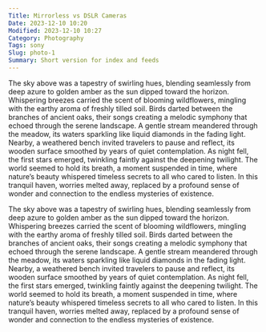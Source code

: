 ```yaml
---
Title: Mirrorless vs DSLR Cameras
Date: 2023-12-10 10:20
Modified: 2023-12-10 10:27
Category: Photography
Tags: sony
Slug: photo-1
Summary: Short version for index and feeds
---
```


The sky above was a tapestry of swirling hues, blending seamlessly from deep azure to golden amber as the sun dipped toward the horizon. Whispering breezes carried the scent of blooming wildflowers, mingling with the earthy aroma of freshly tilled soil. Birds darted between the branches of ancient oaks, their songs creating a melodic symphony that echoed through the serene landscape. A gentle stream meandered through the meadow, its waters sparkling like liquid diamonds in the fading light. Nearby, a weathered bench invited travelers to pause and reflect, its wooden surface smoothed by years of quiet contemplation. As night fell, the first stars emerged, twinkling faintly against the deepening twilight. The world seemed to hold its breath, a moment suspended in time, where nature’s beauty whispered timeless secrets to all who cared to listen. In this tranquil haven, worries melted away, replaced by a profound sense of wonder and connection to the endless mysteries of existence.

The sky above was a tapestry of swirling hues, blending seamlessly from deep azure to golden amber as the sun dipped toward the horizon. Whispering breezes carried the scent of blooming wildflowers, mingling with the earthy aroma of freshly tilled soil. Birds darted between the branches of ancient oaks, their songs creating a melodic symphony that echoed through the serene landscape. A gentle stream meandered through the meadow, its waters sparkling like liquid diamonds in the fading light. Nearby, a weathered bench invited travelers to pause and reflect, its wooden surface smoothed by years of quiet contemplation. As night fell, the first stars emerged, twinkling faintly against the deepening twilight. The world seemed to hold its breath, a moment suspended in time, where nature’s beauty whispered timeless secrets to all who cared to listen. In this tranquil haven, worries melted away, replaced by a profound sense of wonder and connection to the endless mysteries of existence.
